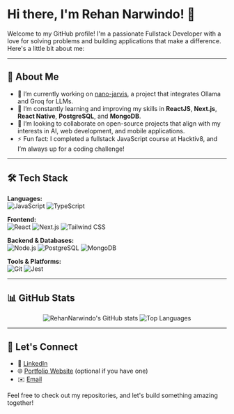 # Hi there, I'm Rehan Narwindo! 👋

Welcome to my GitHub profile! I'm a passionate Fullstack Developer with a love for solving problems and building applications that make a difference. Here's a little bit about me:

---

## 🌟 About Me

- 🔭 I’m currently working on [nano-jarvis](https://github.com/RehanNarwindo/nano-jarvis), a project that integrates Ollama and Groq for LLMs.
- 🌱 I’m constantly learning and improving my skills in **ReactJS**, **Next.js**, **React Native**, **PostgreSQL**, and **MongoDB**.
- 👯 I’m looking to collaborate on open-source projects that align with my interests in AI, web development, and mobile applications.
- ⚡ Fun fact: I completed a fullstack JavaScript course at Hacktiv8, and I’m always up for a coding challenge!

---

## 🛠️ Tech Stack

**Languages:**  
![JavaScript](https://img.shields.io/badge/-JavaScript-F7DF1E?style=flat-square&logo=javascript&logoColor=black) ![TypeScript](https://img.shields.io/badge/-TypeScript-007ACC?style=flat-square&logo=typescript&logoColor=white)

**Frontend:**  
![React](https://img.shields.io/badge/-React-61DAFB?style=flat-square&logo=react&logoColor=white) ![Next.js](https://img.shields.io/badge/-Next.js-000000?style=flat-square&logo=nextdotjs&logoColor=white) ![Tailwind CSS](https://img.shields.io/badge/-Tailwind%20CSS-38B2AC?style=flat-square&logo=tailwind-css&logoColor=white)

**Backend & Databases:**  
![Node.js](https://img.shields.io/badge/-Node.js-339933?style=flat-square&logo=nodedotjs&logoColor=white) ![PostgreSQL](https://img.shields.io/badge/-PostgreSQL-4169E1?style=flat-square&logo=postgresql&logoColor=white) ![MongoDB](https://img.shields.io/badge/-MongoDB-47A248?style=flat-square&logo=mongodb&logoColor=white)

**Tools & Platforms:**  
![Git](https://img.shields.io/badge/-Git-F05032?style=flat-square&logo=git&logoColor=white)  ![Jest](https://img.shields.io/badge/-Jest-C21325?style=flat-square&logo=jest&logoColor=white)

---

## 📊 GitHub Stats

<p align="center">
  <img src="https://github-readme-stats.vercel.app/api?username=RehanNarwindo&show_icons=true&theme=radical" alt="RehanNarwindo's GitHub stats" />
  <img src="https://github-readme-stats.vercel.app/api/top-langs/?username=RehanNarwindo&layout=compact&theme=radical" alt="Top Languages" />
</p>

---

## 🔗 Let's Connect

- 💼 [LinkedIn](www.linkedin.com/in/rehan-aji-narwindo-a7b64a2b0)
- 🌐 [Portfolio Website](https://yourportfolio.com) (optional if you have one)
- ✉️ [Email](mailto:rehanajinarwindo2112@gmail.com)

Feel free to check out my repositories, and let's build something amazing together!
